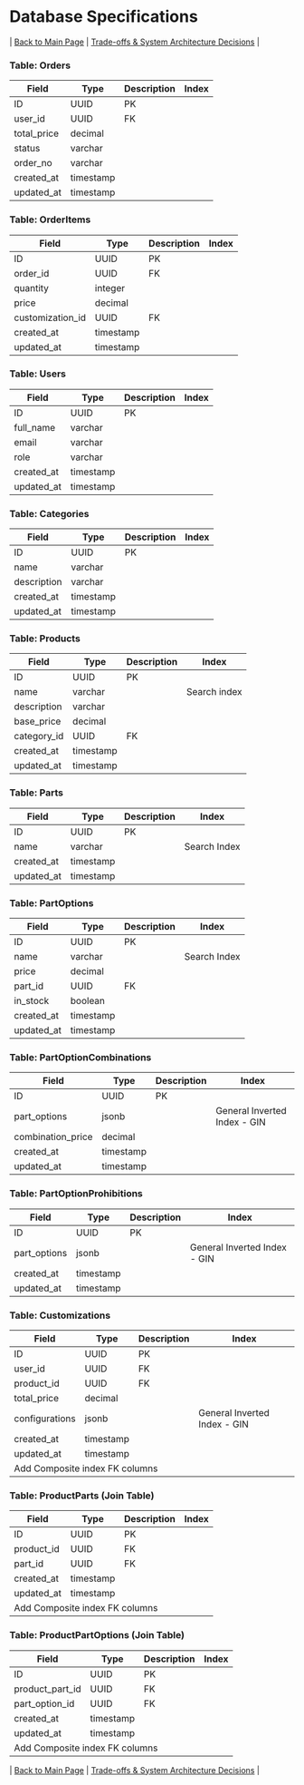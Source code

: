 # Database Specifications

| [Back to Main Page](README.md) | [Trade-offs & System Architecture Decisions](trade-offs.md) |

### Table: Orders
<table>
  <thead>
    <tr>
      <th>Field</th>
      <th>Type</th>
      <th>Description</th>
      <th>Index</th>
    </tr>
  </thead>
  <tbody>
    <tr>
      <td>ID</td>
      <td>UUID</td>
      <td>PK</td>
      <td></td>
    </tr>
    <tr>
      <td>user_id</td>
      <td>UUID</td>
      <td>FK</td>
      <td></td>
    </tr>
    <tr>
      <td>total_price</td>
      <td>decimal</td>
      <td></td>
      <td></td>
    </tr>
    <tr>
      <td>status</td>
      <td>varchar</td>
      <td></td>
      <td></td>
    </tr>
     <tr>
      <td>order_no</td>
      <td>varchar</td>
      <td></td>
      <td></td>
    </tr>
     <tr>
      <td>created_at</td>
      <td>timestamp</td>
      <td></td>
      <td></td>
    </tr>
    <tr>
      <td>updated_at</td>
      <td>timestamp</td>
      <td></td>
      <td></td>
    </tr>
  </tbody>
</table>

### Table: OrderItems
<table>
  <thead>
    <tr>
      <th>Field</th>
      <th>Type</th>
      <th>Description</th>
      <th>Index</th>
    </tr>
  </thead>
  <tbody>
    <tr>
      <td>ID</td>
      <td>UUID</td>
      <td>PK</td>
      <td></td>
    </tr>
    <tr>
      <td>order_id</td>
      <td>UUID</td>
      <td>FK</td>
      <td></td>
    </tr>
    <tr>
      <td>quantity</td>
      <td>integer</td>
      <td></td>
      <td></td>
    </tr>
     <tr>
      <td>price</td>
      <td>decimal</td>
      <td></td>
      <td></td>
    </tr>
    <tr>
      <td>customization_id</td>
      <td>UUID</td>
      <td>FK</td>
      <td></td>
    </tr>
     <tr>
      <td>created_at</td>
      <td>timestamp</td>
      <td></td>
      <td></td>
    </tr>
    <tr>
      <td>updated_at</td>
      <td>timestamp</td>
      <td></td>
      <td></td>
    </tr>
  </tbody>
</table>

### Table: Users
<table>
  <thead>
    <tr>
      <th>Field</th>
      <th>Type</th>
      <th>Description</th>
      <th>Index</th>
    </tr>
  </thead>
  <tbody>
    <tr>
      <td>ID</td>
      <td>UUID</td>
      <td>PK</td>
      <td></td>
    </tr>
    <tr>
      <td>full_name</td>
      <td>varchar</td>
      <td></td>
      <td></td>
    </tr>
    <tr>
      <td>email</td>
      <td>varchar</td>
      <td></td>
      <td></td>
    </tr>
    <tr>
      <td>role</td>
      <td>varchar</td>
      <td></td>
      <td></td>
    </tr>
     <tr>
      <td>created_at</td>
      <td>timestamp</td>
      <td></td>
      <td></td>
    </tr>
    <tr>
      <td>updated_at</td>
      <td>timestamp</td>
      <td></td>
      <td></td>
    </tr>
  </tbody>
</table>

### Table: Categories
<table>
  <thead>
    <tr>
      <th>Field</th>
      <th>Type</th>
      <th>Description</th>
      <th>Index</th>
    </tr>
  </thead>
  <tbody>
    <tr>
      <td>ID</td>
      <td>UUID</td>
      <td>PK</td>
      <td></td>
    </tr>
    <tr>
      <td>name</td>
      <td>varchar</td>
      <td></td>
      <td></td>
    </tr>
    <tr>
      <td>description</td>
      <td>varchar</td>
      <td></td>
      <td></td>
    </tr>
     <tr>
      <td>created_at</td>
      <td>timestamp</td>
      <td></td>
      <td></td>
    </tr>
    <tr>
      <td>updated_at</td>
      <td>timestamp</td>
      <td></td>
      <td></td>
    </tr>
  </tbody>
</table>

### Table: Products
<table>
  <thead>
    <tr>
      <th>Field</th>
      <th>Type</th>
      <th>Description</th>
      <th>Index</th>
    </tr>
  </thead>
  <tbody>
    <tr>
      <td>ID</td>
      <td>UUID</td>
      <td>PK</td>
      <td></td>
    </tr>
    <tr>
      <td>name</td>
      <td>varchar</td>
      <td></td>
      <td>Search index</td>
    </tr>
    <tr>
      <td>description</td>
      <td>varchar</td>
      <td></td>
      <td></td>
    </tr>
    <tr>
      <td>base_price</td>
      <td>decimal</td>
      <td></td>
      <td></td>
    </tr>
    <tr>
      <td>category_id</td>
      <td>UUID</td>
      <td>FK</td>
      <td></td>
    </tr>
     <tr>
      <td>created_at</td>
      <td>timestamp</td>
      <td></td>
      <td></td>
    </tr>
    <tr>
      <td>updated_at</td>
      <td>timestamp</td>
      <td></td>
      <td></td>
    </tr>
  </tbody>
</table>

### Table: Parts
<table>
  <thead>
    <tr>
      <th>Field</th>
      <th>Type</th>
      <th>Description</th>
      <th>Index</th>
    </tr>
  </thead>
  <tbody>
    <tr>
      <td>ID</td>
      <td>UUID</td>
      <td>PK</td>
      <td></td>
    </tr>
    <tr>
      <td>name</td>
      <td>varchar</td>
      <td></td>
      <td>Search Index</td>
    </tr>
     <tr>
      <td>created_at</td>
      <td>timestamp</td>
      <td></td>
      <td></td>
    </tr>
    <tr>
      <td>updated_at</td>
      <td>timestamp</td>
      <td></td>
      <td></td>
    </tr>
  </tbody>
</table>

### Table: PartOptions
<table>
  <thead>
    <tr>
      <th>Field</th>
      <th>Type</th>
      <th>Description</th>
      <th>Index</th>
    </tr>
  </thead>
  <tbody>
    <tr>
      <td>ID</td>
      <td>UUID</td>
      <td>PK</td>
      <td></td>
    </tr>
    <tr>
      <td>name</td>
      <td>varchar</td>
      <td></td>
      <td>Search Index</td>
    </tr>
    <tr>
      <td>price</td>
      <td>decimal</td>
      <td></td>
      <td></td>
    </tr>
    <tr>
      <td>part_id</td>
      <td>UUID</td>
      <td>FK</td>
      <td></td>
    </tr>
    <tr>
      <td>in_stock</td>
      <td>boolean</td>
      <td></td>
      <td></td>
    </tr>
     <tr>
      <td>created_at</td>
      <td>timestamp</td>
      <td></td>
      <td></td>
    </tr>
    <tr>
      <td>updated_at</td>
      <td>timestamp</td>
      <td></td>
      <td></td>
    </tr>
  </tbody>
</table>

### Table: PartOptionCombinations
<table>
  <thead>
    <tr>
      <th>Field</th>
      <th>Type</th>
      <th>Description</th>
      <th>Index</th>
    </tr>
  </thead>
  <tbody>
    <tr>
      <td>ID</td>
      <td>UUID</td>
      <td>PK</td>
      <td></td>
    </tr>
    <tr>
      <td>part_options</td>
      <td>jsonb</td>
      <td></td>
      <td>General Inverted Index - GIN</td>
    </tr>
     <tr>
      <td>combination_price</td>
      <td>decimal</td>
      <td></td>
      <td></td>
    </tr>
     <tr>
      <td>created_at</td>
      <td>timestamp</td>
      <td></td>
      <td></td>
    </tr>
    <tr>
      <td>updated_at</td>
      <td>timestamp</td>
      <td></td>
      <td></td>
    </tr>
  </tbody>
</table>

### Table: PartOptionProhibitions
<table>
  <thead>
    <tr>
      <th>Field</th>
      <th>Type</th>
      <th>Description</th>
      <th>Index</th>
    </tr>
  </thead>
  <tbody>
    <tr>
      <td>ID</td>
      <td>UUID</td>
      <td>PK</td>
      <td></td>
    </tr>
    <tr>
      <td>part_options</td>
      <td>jsonb</td>
      <td></td>
      <td>General Inverted Index - GIN</td>
    </tr>
     <tr>
      <td>created_at</td>
      <td>timestamp</td>
      <td></td>
      <td></td>
    </tr>
    <tr>
      <td>updated_at</td>
      <td>timestamp</td>
      <td></td>
      <td></td>
    </tr>
  </tbody>
</table>

### Table: Customizations
<table>
  <thead>
    <tr>
      <th>Field</th>
      <th>Type</th>
      <th>Description</th>
      <th>Index</th>
    </tr>
  </thead>
  <tbody>
    <tr>
      <td>ID</td>
      <td>UUID</td>
      <td>PK</td>
      <td></td>
    </tr>
    <tr>
      <td>user_id</td>
      <td>UUID</td>
      <td>FK</td>
      <td></td>
    </tr>
     <tr>
      <td>product_id</td>
      <td>UUID</td>
      <td>FK</td>
      <td></td>
    </tr>
     <tr>
      <td>total_price</td>
      <td>decimal</td>
      <td></td>
      <td></td>
    </tr>
      <tr>
      <td>configurations</td>
      <td>jsonb</td>
      <td></td>
      <td>General Inverted Index - GIN</td>
    </tr>
     <tr>
      <td>created_at</td>
      <td>timestamp</td>
      <td></td>
      <td></td>
    </tr>
    <tr>
      <td>updated_at</td>
      <td>timestamp</td>
      <td></td>
      <td></td>
    </tr>
     <tr>
      <td colspan="4">Add Composite index FK columns</td>
    </tr>
  </tbody>
</table>

### Table: ProductParts (Join Table)
<table>
  <thead>
    <tr>
      <th>Field</th>
      <th>Type</th>
      <th>Description</th>
      <th>Index</th>
    </tr>
  </thead>
  <tbody>
    <tr>
      <td>ID</td>
      <td>UUID</td>
      <td>PK</td>
      <td></td>
    </tr>
    <tr>
      <td>product_id</td>
      <td>UUID</td>
      <td>FK</td>
      <td></td>
    </tr>
     <tr>
      <td>part_id</td>
      <td>UUID</td>
      <td>FK</td>
      <td></td>
    </tr>
    <tr>
      <td>created_at</td>
      <td>timestamp</td>
      <td></td>
      <td></td>
    </tr>
    <tr>
      <td>updated_at</td>
      <td>timestamp</td>
      <td></td>
      <td></td>
    </tr>
     <tr>
      <td colspan="4">Add Composite index FK columns</td>
    </tr>
  </tbody>
</table>

### Table: ProductPartOptions (Join Table)
<table>
  <thead>
    <tr>
      <th>Field</th>
      <th>Type</th>
      <th>Description</th>
      <th>Index</th>
    </tr>
  </thead>
  <tbody>
    <tr>
      <td>ID</td>
      <td>UUID</td>
      <td>PK</td>
      <td></td>
    </tr>
    <tr>
      <td>product_part_id</td>
      <td>UUID</td>
      <td>FK</td>
      <td></td>
    </tr>
     <tr>
      <td>part_option_id</td>
      <td>UUID</td>
      <td>FK</td>
      <td></td>
    </tr>
    <tr>
      <td>created_at</td>
      <td>timestamp</td>
      <td></td>
      <td></td>
    </tr>
    <tr>
      <td>updated_at</td>
      <td>timestamp</td>
      <td></td>
      <td></td>
    </tr>
     <tr>
      <td colspan="4">Add Composite index FK columns</td>
    </tr>
  </tbody>
</table>


| [Back to Main Page](README.md) | [Trade-offs & System Architecture Decisions](trade-offs.md) |